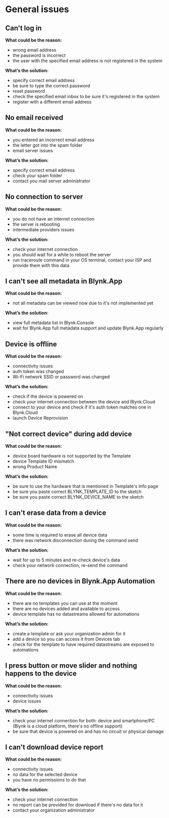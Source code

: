 # General issues

## **Can’t log in**

**What could be the reason:**

* wrong email address  
* the password is incorrect  
* the user with the specified email address is not registered in the system

**What’s the solution:**

* specify correct email address  
* be sure to type the correct password  
* reset password  
* check the specified email inbox to be sure it's registered in the system  
* register with a different email address

## **No email received**

**What could be the reason:**

* you entered an incorrect email address  
* the letter got into the spam folder  
* email server issues  

**What’s the solution:**

* specify correct email address  
* check your spam folder  
* contact you mail server administrator

## **No connection to server**

**What could be the reason:**

* you do not have an internet connection  
* the server is rebooting  
* intermediate providers issues

**What’s the solution:**

* check your internet connection  
* you should wait for a while to reboot the server  
* run traceroute command in your OS terminal, contact your ISP and provide them with this data

## I can't see all metadata in Blynk.App 

**What could be the reason:**

* not all metadata can be viewed now due to it's not implemented yet

**What’s the solution:**

* view full metadata list in Blynk.Console
* wait for Blynk.App full metadata support and update Blynk.App regularly

## Device is offline

**What could be the reason:**

* connectivity issues
* auth token was changed
* Wi-Fi network SSID or password was changed

**What’s the solution:**

* check if the device is powered on
* check your internet connection between the device and Blynk.Cloud
* connect to your device and check if it's auth token matches one in Blynk.Cloud
* launch Device Reprovision

## "Not correct device" during add device

**What could be the reason:**

* device board hardware is not supported by the Template
* device Template ID mismatch
* wrong Product Name 

**What’s the solution:**

* be sure to use the hardware that is mentioned in Template's Info page
* be sure you paste correct BLYNK\_TEMPLATE\_ID to the sketch
* be sure you paste correct BLYNK\_DEVICE\_NAME to the sketch

## I can't erase data from a device

**What could be the reason:**

* some time is required to erase all device data
* there was network disconnection during the command send

**What’s the solution:**

* wait for up to 5 minutes and re-check device's data
* check your network connection, re-send the command

## There are no devices in Blynk.App Automation

**What could be the reason:**

* there are no templates you can use at the moment
* there are no devices added and available to access
* device template has no datastreams allowed for automations

**What’s the solution:**

* create a template or ask your organization admin for it
* add a device so you can access it from Devices tab
* check for the template to have required datastreams are exposed to automations 

## I press button or move slider and nothing happens to the device

**What could be the reason:**

* connectivity issues
* device issues

**What’s the solution:**

* check your internet connection for both: device and smartphone/PC \(Blynk is a cloud platform, there's no offline support\)
* be sure that device is powered on and has no circuit or physical damage

## I can't download device report

**What could be the reason:**

* connectivity issues
* no data for the selected device
* you have no permissions to do that

**What’s the solution:**

* check your internet connection
* no report can be provided for download if there's no data for it
* contact your organization administrator


